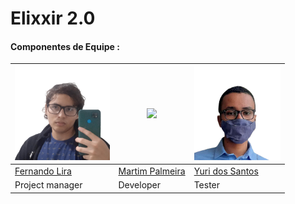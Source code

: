 # Elixxir 2.0

#### Componentes de Equipe :

| <img src="https://github.com/martimpalmeira/Elixxir_2.0/blob/main/frontend/img/fernandoProcessos.png?raw=true" style="height:150px">  |  <img src="https://avatars.githubusercontent.com/u/90350690?v=4" style="height:150px">  |   <img src="https://github.com/martimpalmeira/Elixxir_2.0/blob/main/frontend/img/YuriProcessos.png?raw=true" style="height:150px">  |
|---|---|---|
| <a href="https://github.com/RicMerces"> Fernando Lira </a>  |  <a href="https://github.com/martimpalmeira"> Martim Palmeira </a>   |   <a href="https://github.com/LuizGSSantana"> Yuri dos Santos </a> 
| Project manager |  Developer |   Tester 

